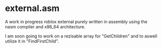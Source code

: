 # external.asm

A work in progress roblox external purely written in assembly using the nasm compiler and x86_64 architecture. 

I am soon going to work on a rezisable array for "GetChildren" and to aswell utilize it in "FindFirstChild". 

